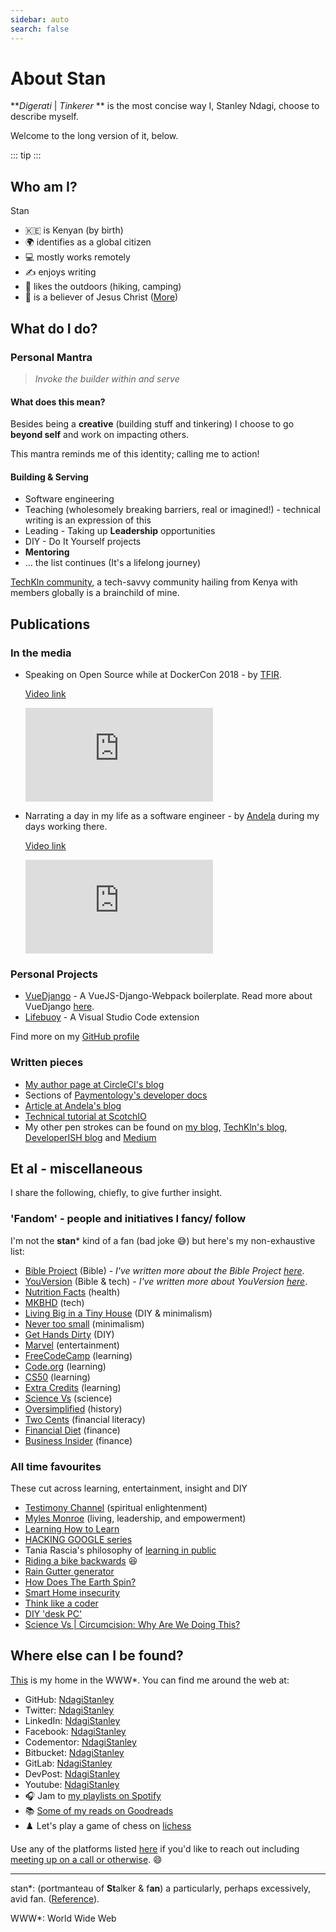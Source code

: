 ```yaml
---
sidebar: auto
search: false
---
```


# About Stan

**_Digerati_ | _Tinkerer_ ** is the most concise way I, Stanley Ndagi, choose to describe myself.

Welcome to the long version of it, below.

::: tip
<Tip/>
:::

## Who am I?

Stan

- :kenya: is Kenyan (by birth)
- :earth_africa: identifies as a global citizen
- :computer: mostly works remotely
- :writing_hand: enjoys writing
- :hiking_boot: likes the outdoors (hiking, camping)
- :pray: is a believer of Jesus Christ ([More][kingdombiz])

## What do I do?

### Personal Mantra

> _Invoke the builder within and serve_

#### What does this mean?

Besides being a **creative** (building stuff and tinkering) I choose to go **beyond self** and work on impacting others.

This mantra reminds me of this identity; calling me to action!

#### Building & Serving

- Software engineering
- Teaching (wholesomely breaking barriers, real or imagined!) - technical writing is an expression of this
- Leading - Taking up **Leadership** opportunities
- DIY - Do It Yourself projects
- **Mentoring**
- ... the list continues (It's a lifelong journey)

[TechKln community][tk], a tech-savvy community hailing from Kenya with members globally is a brainchild of mine.

## Publications

### In the media

- Speaking on Open Source while at DockerCon 2018 - by [TFIR][tfir].

  [Video link][tfir-video]
  <iframe
      src="https://www.youtube.com/embed/OSYMXCVCdXk"
      frameborder="0"
      allow="autoplay; encrypted-media"
      allowfullscreen
  >
  </iframe>

- Narrating a day in my life as a software engineer - by [Andela][andela] during my days working there.

  [Video link][andela-video]
  <iframe
      src="https://www.youtube.com/embed/ulQt9BBTfFU"
      frameborder="0"
      allow="autoplay; encrypted-media"
      allowfullscreen
  >
  </iframe>

### Personal Projects

- [VueDjango][vuedj] - A VueJS-Django-Webpack boilerplate. Read more about VueDjango [here][blog/vuedjango].
- [Lifebuoy][lifebuoy] - A Visual Studio Code extension

Find more on my [GitHub profile][code]

### Written pieces

- [My author page at CircleCI's blog][circleci-blog]
- Sections of [Paymentology's developer docs][paymentology-dev-docs]
- [Article at Andela's blog][andela-blog]
- [Technical tutorial at ScotchIO][scotchio]
- My other pen strokes can be found on [my blog][my-blog], [TechKln's blog][tk-blog], [DeveloperISH blog][devish-blog] and [Medium][medium]

## Et al - miscellaneous

I share the following, chiefly, to give further insight.

### 'Fandom' - people and initiatives I fancy/ follow

I'm not the **stan*** kind of a fan (bad joke :sweat_smile:) but here's my non-exhaustive list:

- [Bible Project](https://bibleproject.com/) (Bible) - _I've written more about the Bible Project [here][kb-bibleproject]_.
- [YouVersion](https://www.youversion.com/) (Bible & tech) - _I've written more about YouVersion [here][kb-youversion]_.
- [Nutrition Facts](https://nutritionfacts.org/) (health)
- [MKBHD](https://www.youtube.com/user/marquesbrownlee) (tech)
- [Living Big in a Tiny House](https://www.youtube.com/user/livingbigtinyhouse) (DIY & minimalism)
- [Never too small](https://www.youtube.com/channel/UC_zQ777U6YTyatP3P1wi3xw) (minimalism)
- [Get Hands Dirty](https://www.gethandsdirty.com/) (DIY)
- [Marvel](https://www.youtube.com/user/MARVEL) (entertainment)
- [FreeCodeCamp](https://www.freecodecamp.org/) (learning)
- [Code.org](https://code.org/) (learning)
- [CS50](https://twitter.com/cs50) (learning)
- [Extra Credits](https://www.youtube.com/user/ExtraCreditz/playlists) (learning)
- [Science Vs](https://gimletmedia.com/shows/science-vs) (science)
- [Oversimplified](https://www.youtube.com/channel/UCNIuvl7V8zACPpTmmNIqP2A) (history)
- [Two Cents](https://www.youtube.com/channel/UCL8w_A8p8P1HWI3k6PR5Z6w) (financial literacy)
- [Financial Diet](https://www.youtube.com/channel/UCSPYNpQ2fHv9HJ-q6MIMaPw) (finance)
- [Business Insider](https://www.youtube.com/user/businessinsider) (finance)

### All time favourites

These cut across learning, entertainment, insight and DIY

- [Testimony Channel](https://www.youtube.com/c/TESTIMONYCHANNEL) (spiritual enlightenment)
- [Myles Monroe](https://www.munroeglobal.com/) (living, leadership, and empowerment)
- [Learning How to Learn](https://youtu.be/vd2dtkMINIw)
- [HACKING GOOGLE series](https://g.co/safety/HACKINGGOOGLE)
- Tania Rascia's philosophy of [learning in public](https://www.taniarascia.com/learn/)
- [Riding a bike backwards](https://youtu.be/MFzDaBzBlL0) :laughing:
- [Rain Gutter generator](https://www.youtube.com/playlist?list=PLRgXwFLxal8J5oSN2hKqeNi5GX-Lkasa6)
- [How Does The Earth Spin?](https://youtu.be/9zso7ChaQXQ)
- [Smart Home insecurity](https://youtu.be/ozIKwGt38LQ)
- [Think like a coder](https://www.youtube.com/playlist?list=PLJicmE8fK0EgogMqDYMgcADT1j5b911or)
- [DIY 'desk PC'](https://youtu.be/QaoFh1DH51U)
- [Science Vs | Circumcision: Why Are We Doing This?](https://gimletmedia.com/shows/science-vs/dvhe5l/circumcision-why-are-we-doing-this)

## Where else can I be found?

[This][home] is my home in the WWW\*. You can find me around the web at:

- GitHub: [NdagiStanley][gh]
- Twitter: [NdagiStanley][twitter]
- LinkedIn: [NdagiStanley][ln]
- Facebook: [NdagiStanley][fb]
- Codementor: [NdagiStanley][codementor]
- Bitbucket: [NdagiStanley][bb]
- GitLab: [NdagiStanley][gl]
- DevPost: [NdagiStanley][devpost]
- Youtube: [NdagiStanley][youtube-channel]
- :headphones: Jam to [my playlists on Spotify][spotify]
- :books: [Some of my reads on Goodreads][goodreads]
- :chess_pawn: Let's play a game of chess on [lichess][lichess]

Use any of the platforms listed [here][chat] if you'd like to reach out including [meeting up on a call or otherwise][meet]. :smile:

---

stan\*: (portmanteau of **St**alker & f**an**) a particularly, perhaps excessively, avid fan. ([Reference][stan]).

WWW\*: World Wide Web

[kingdombiz]: /kingdombiz
[devstory]: https://md.engineer/devstory
[tk]: https://techkln.org
[tfir]: https://www.tfir.io
[andela]: https://andela.com
[vuedj]: https://github.com/NdagiStanley/vue-django
[lifebuoy]: https://marketplace.visualstudio.com/items?itemName=NdagiStanley.lifebuoy
[blog/vuedjango]: /blog/vue-django
[code]: https://github.com/NdagiStanley#code-tech

<!-- Videos -->

[andela-video]: https://youtu.be/ulQt9BBTfFU
[tfir-video]: https://youtu.be/OSYMXCVCdXk

<!-- Publications -->

[circleci-blog]: https://circleci.com/blog/author/stanley-ndagi
[andela-blog]: https://andela.com/insights/building-future-data-enigma
[scotchio]: https://web.archive.org/web/20211229200104/https://scotch.io/bar-talk/build-an-app-with-vuejs-and-django-part-one
[my-blog]: https://blog.md.engineer/
[tk-blog]: https://blog.techkln.org/
[devish-blog]: https://blog.developerish.org/
[medium]: https://medium.com/@NdagiStanley
[paymentology-dev-docs]: https://developer.paymentology.com

<!-- Others -->

[kb-youversion]: https://bit.ly/KB-youversion
[kb-bibleproject]: https://bit.ly/KB-bibleproject

<!-- Socials -->

[home]: /
[twitter]: https://twitter.com/NdagiStanley
[gh]: https://github.com/NdagiStanley
[ln]: https://www.linkedin.com/in/ndagistanley
[fb]: https://facebook.com/NdagiStanley
[codementor]: https://www.codementor.io/@ndagistanley
[bb]: https://bitbucket.com/stanmd
[gl]: https://gitlab.com/NdagiStanley
[devpost]: https://devpost.com/ndagistanley
[youtube-channel]: https://youtube.com/c/ndagistanley
[spotify]: https://open.spotify.com/user/stan_md
[goodreads]: https://www.goodreads.com/ndagistanley
[lichess]: https://lichess.org/@/stanmd

<!-- Contact -->

[chat]: /chat
[meet]: https://md.engineer/meet

<!-- Reference -->

[stan]: https://en.wikipedia.org/wiki/Fan_(person)#"Stan"_fans

<!-- TODO -->
<!-- Update blog posts to include all content (consolidated) and canonical links -->
<!-- Bring all content here to leverage - Edit on GitHub -->
<!-- Decide whether the projects' links are headed for code subdomain, to GitHub or to hosting -->
